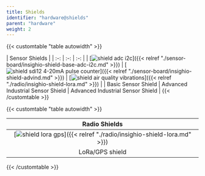 ```yaml
---
title: Shields
identifier: "hardware@shields"
parent: "hardware"
weight: 2
---
```


{{< customtable "table autowidth" >}}

| Sensor Shields  |
| :-: | :-: | :-: |
| [![shield adc i2c](/images/deviceimages/insighio-shield-base-adc-i2c.png)]({{< relref "./sensor-board/insighio-shield-base-adc-i2c.md" >}}) | [![shield sdi12 4-20mA pulse counter](/images/deviceimages/insighio-shield-advind.png)]({{< relref "./sensor-board/insighio-shield-advind.md" >}}) | [![shield air quality vibrations](/images/deviceimages/insighio-shield-air-quality-vibration.png)]({{< relref "./radio/insighio-shield-lora.md" >}}) |
| Basic Sensor Shield | Advanced Industrial Sensor Shield | Advanced Industrial Sensor Shield |
{{< /customtable >}}

{{< customtable "table autowidth" >}}

| Radio Shields  |
| :-: | 
| [![shield lora gps](/images/deviceimages/insighio-shield-lora.png)]({{< relref "./radio/insighio-shield-lora.md" >}}) |  |
| LoRa/GPS shield | 
{{< /customtable >}}
